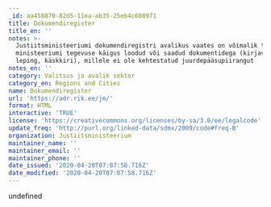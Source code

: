 ```yaml
---
_id: aa458870-82d5-11ea-ab35-25eb4c608971
title: Dokumendiregister
title_en: ''
notes: >-
  Justiitsministeeriumi dokumendiregistri avalikus vaates on võimalik tutvuda
  ministeeriumi tegevuse käigus loodud või saadud dokumentidega (kirjavahetus,
  leping, käskkiri), millele ei ole kehtestatud juurdepääsupiirangut
notes_en: ''
category: Valitsus ja avalik sektor
category_en: Regions and Cities
name: Dokumendiregister
url: 'https://adr.rik.ee/jm/'
format: HTML
interactive: 'TRUE'
license: 'https://creativecommons.org/licenses/by-sa/3.0/ee/legalcode'
update_freq: 'http://purl.org/linked-data/sdmx/2009/code#freq-B'
organization: Justiitsministeerium
maintainer_name: ''
maintainer_email: ''
maintainer_phone: ''
date_issued: '2020-04-20T07:07:58.716Z'
date_modified: '2020-04-20T07:07:58.716Z'
---
```

undefined
